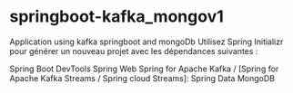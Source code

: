 # springboot-kafka_mongov1
Application using kafka springboot and mongoDb
Utilisez Spring Initializr pour générer un nouveau projet avec les dépendances suivantes :

Spring Boot DevTools
Spring Web
Spring for Apache Kafka / [Spring for Apache Kafka Streams / Spring cloud Streams]: 
Spring Data MongoDB
